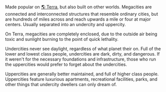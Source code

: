 Made popular on [🌎 Terra](🌎%20Terra.md), but also built on other worlds. Megacities are connected and interconnected structures that resemble ordinary cities, but are hundreds of miles across and reach upwards a mile or four at major centers. Usually separated into an undercity and uppercity.

On Terra, megacities are completely enclosed, due to the outside air being toxic and sunlight burning to the point of quick lethality.

Undercities never see daylight, regardless of what planet their on. Full of the lower and lowest class people, undercities are dark, dirty, and dangerous. If it weren't for the necessary foundations and infrastructure, those who run the uppercities would prefer to forget about the undercities.

Uppercities are generally better maintained, and full of higher class people. Uppercities feature luxurious apartments, recreational facilities, parks, and other things that undercity dwellers can only dream of.